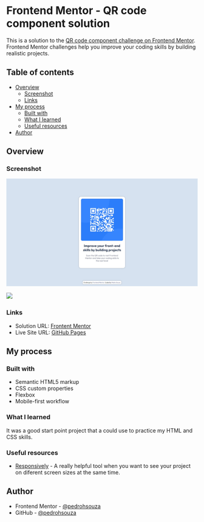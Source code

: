 # Frontend Mentor - QR code component solution

This is a solution to the [QR code component challenge on Frontend Mentor](https://www.frontendmentor.io/challenges/qr-code-component-iux_sIO_H). Frontend Mentor challenges help you improve your coding skills by building realistic projects.

## Table of contents

- [Overview](#overview)
  - [Screenshot](#screenshot)
  - [Links](#links)
- [My process](#my-process)
  - [Built with](#built-with)
  - [What I learned](#what-i-learned)
  - [Useful resources](#useful-resources)
- [Author](#author)

## Overview

### Screenshot

![](./design/desktop-screenshot.jpg)

![](./design/mobile-screenshot.jpg)

### Links

- Solution URL: [Frontent Mentor](https://www.frontendmentor.io/solutions/qr-code-component-challenge-hub-with-vanilla-html-and-css-OGwHo2gT7)
- Live Site URL: [GitHub Pages](https://pedrohsouza.github.io/qr-code-component-main/)

## My process

### Built with

- Semantic HTML5 markup
- CSS custom properties
- Flexbox
- Mobile-first workflow

### What I learned

It was a good start point project that a could use to practice my HTML and CSS skills.

### Useful resources

- [Responsively](https://responsively.app/) - A really helpful tool when you want to see your project on diferent screen sizes at the same time.

## Author

- Frontend Mentor - [@pedrohsouza](https://www.frontendmentor.io/profile/pedrohsouza)
- GitHub - [@pedrohsouza](https://github.com/pedrohsouza)
